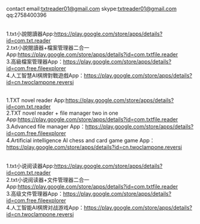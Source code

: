 contact
email:txtreader01@gmail.com
skype:txtreader01@gmail.com
qq:2758400396

</br>1.txt小說閱讀器App:https://play.google.com/store/apps/details?id=com.txt.reader
</br>2.txt小說閱讀器+檔案管理器二合一App:https://play.google.com/store/apps/details?id=com.txtfile.reader
</br>3.高級檔案管理器App：https://play.google.com/store/apps/details?id=com.free.fileexplorer
</br>4.人工智慧AI棋牌對戰遊戲App：https://play.google.com/store/apps/details?id=cn.twoclampone.reversi

</br>1.TXT novel reader App:https://play.google.com/store/apps/details?id=com.txt.reader
</br>2.TXT novel reader + file manager two in one App:https://play.google.com/store/apps/details?id=com.txtfile.reader
</br>3.Advanced file manager App：https://play.google.com/store/apps/details?id=com.free.fileexplorer
</br>4.Artificial intelligence AI chess and card game game App：https://play.google.com/store/apps/details?id=cn.twoclampone.reversi

</br>1.txt小说阅读器App:https://play.google.com/store/apps/details?id=com.txt.reader
</br>2.txt小说阅读器+文件管理器二合一App:https://play.google.com/store/apps/details?id=com.txtfile.reader
</br>3.高级文件管理器App：https://play.google.com/store/apps/details?id=com.free.fileexplorer
</br>4.人工智能AI棋牌对战游戏App：https://play.google.com/store/apps/details?id=cn.twoclampone.reversi

